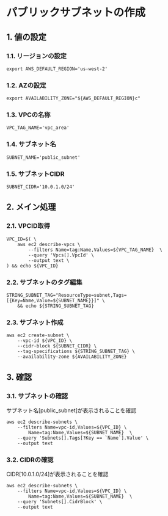 <!-- omit in toc -->
# パブリックサブネットの作成

## 1. 値の設定

### 1.1. リージョンの設定

    export AWS_DEFAULT_REGION='us-west-2'

### 1.2. AZの設定

    export AVAILABILITY_ZONE="${AWS_DEFAULT_REGION}c"

### 1.3. VPCの名称

    VPC_TAG_NAME='vpc_area'

### 1.4. サブネット名

    SUBNET_NAME='public_subnet'

### 1.5. サブネットCIDR

    SUBNET_CIDR='10.0.1.0/24'

## 2. メイン処理

### 2.1. VPCID取得

    VPC_ID=$( \
        aws ec2 describe-vpcs \
            --filters Name=tag:Name,Values=${VPC_TAG_NAME}  \
            --query 'Vpcs[].VpcId' \
            --output text \
    ) && echo ${VPC_ID}

### 2.2. サブネットのタグ編集

    STRING_SUBNET_TAG="ResourceType=subnet,Tags=[{Key=Name,Value=${SUBNET_NAME}}]" \
        && echo ${STRING_SUBNET_TAG}

### 2.3. サブネット作成

    aws ec2 create-subnet \
        --vpc-id ${VPC_ID} \
        --cidr-block ${SUBNET_CIDR} \
        --tag-specifications ${STRING_SUBNET_TAG} \
        --availability-zone ${AVAILABILITY_ZONE}

## 3. 確認

### 3.1. サブネットの確認

サブネット名[public_subnet]が表示されることを確認

    aws ec2 describe-subnets \
        --filters Name=vpc-id,Values=${VPC_ID} \
            Name=tag:Name,Values=${SUBNET_NAME}  \
        --query 'Subnets[].Tags[?Key == `Name`].Value' \
        --output text

### 3.2. CIDRの確認

CIDR[10.0.1.0/24]が表示されることを確認

    aws ec2 describe-subnets \
        --filters Name=vpc-id,Values=${VPC_ID} \
            Name=tag:Name,Values=${SUBNET_NAME}  \
        --query 'Subnets[].CidrBlock' \
        --output text
